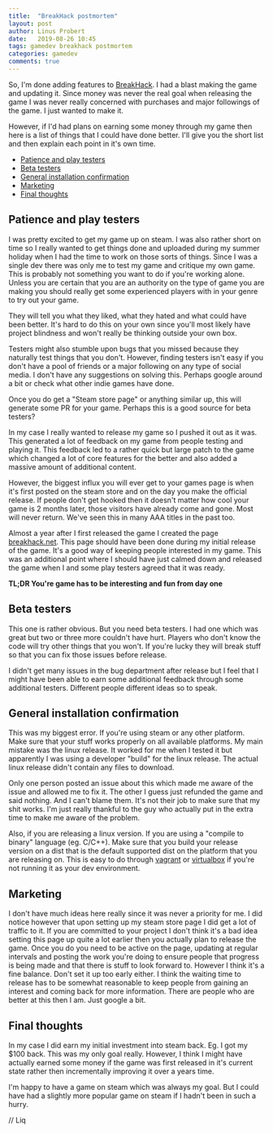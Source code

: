 ```yaml
---
title:  "BreakHack postmortem"
layout: post
author: Linus Probert
date:   2019-08-26 10:45
tags: gamedev breakhack postmortem
categories: gamedev
comments: true
---
```


So, I'm done adding features to
[BreakHack](https://store.steampowered.com/app/931040/BreakHack/).  I had a
blast making the game and updating it.  Since money was never the real goal
when releasing the game I was never really concerned with purchases and major
followings of the game. I just wanted to make it.

However, if I'd had plans on earning some money through my game then here is a
list of things that I could have done better. I'll give you the short list and
then explain each point in it's own time.

- [Patience and play testers](#patience)
- [Beta testers](#beta-testers)
- [General installation confirmation](#installation-confirmation)
- [Marketing](#marketing)
- [Final thoughts](#final-thoughts)

## <a name="patience"></a> Patience and play testers
I was pretty excited to get my game up on steam. I was also rather short on
time so I really wanted to get things done and uploaded during my summer
holiday when I had the time to work on those sorts of things.  Since I was a
single dev there was only me to test my game and critique my own game. This is
probably not something you want to do if you're working alone. Unless you are
certain that you are an authority on the type of game you are making you should
really get some experienced players with in your genre to try out your game.

They will tell you what they liked, what they hated and what could have been
better. It's hard to do this on your own since you'll most likely have project
blindness and won't really be thinking outside your own box.

Testers might also stumble upon bugs that you missed because they naturally
test things that you don't. However, finding testers isn't easy if you don't
have a pool of friends or a major following on any type of social media. I
don't have any suggestions on solving this. Perhaps google around a bit or
check what other indie games have done.

Once you do get a "Steam store page" or anything similar up, this will generate
some PR for your game. Perhaps this is a good source for beta testers?

In my case I really wanted to release my game so I pushed it out as it was.
This generated a lot of feedback on my game from people testing and playing it.
This feedback led to a rather quick but large patch to the game which changed a
lot of core features for the better and also added a massive amount of
additional content.

However, the biggest influx you will ever get to your games page is when it's
first posted on the steam store and on the day you make the official release.
If people don't get hooked then it doesn't matter how cool your game is 2
months later, those visitors have already come and gone. Most will never
return. We've seen this in many AAA titles in the past too.

Almost a year after I first released the game I created the page
[breakhack.net](https://breakhack.net). This page should have been done during
my initial release of the game. It's a good way of keeping people interested in
my game. This was an additional point where I should have just calmed down and
released the game when I and some play testers agreed that it was ready.

**TL;DR You're game has to be interesting and fun from day one**

## <a name="beta-testers"></a> Beta testers
This one is rather obvious. But you need beta testers. I had one which was
great but two or three more couldn't have hurt. Players who don't know the code
will try other things that you won't. If you're lucky they will break stuff so
that you can fix those issues before release.

I didn't get many issues in the bug department after release but I feel that I
might have been able to earn some additional feedback through some additional
testers. Different people different ideas so to speak.

## <a name="installation-confirmation"></a> General installation confirmation
This was my biggest error. If you're using steam or any other platform. Make
sure that your stuff works properly on all available platforms. My main mistake
was the linux release. It worked for me when I tested it but apparently I was
using a developer "build" for the linux release. The actual linux release
didn't contain any files to download.

Only one person posted an issue about this which made me aware of the issue and
allowed me to fix it. The other I guess just refunded the game and said
nothing.  And I can't blame them. It's not their job to make sure that my shit
works. I'm just really thankful to the guy who actually put in the extra time
to make me aware of the problem.

Also, if you are releasing a linux version. If you are using a "compile to
binary" language (eg. C/C++). Make sure that you build your release version on
a dist that is the default supported dist on the platform that you are
releasing on. This is easy to do through [vagrant](https://www.vagrantup.com)
or [virtualbox](https://www.virtualbox.org) if you're not running it as your
dev environment.

## <a name="marketing"></a> Marketing
I don't have much ideas here really since it was never a priority for me. I did
notice however that upon setting up my steam store page I did get a lot of
traffic to it.  If you are committed to your project I don't think it's a bad
idea setting this page up quite a lot earlier then you actually plan to release
the game. Once you do you need to be active on the page, updating at regular
intervals and posting the work you're doing to ensure people that progress is
being made and that there is stuff to look forward to. However I think it's a
fine balance. Don't set it up too early either. I think the waiting time to
release has to be somewhat reasonable to keep people from gaining an interest
and coming back for more information. There are people who are better at this
then I am. Just google a bit.

## <a name="final-thoughts"></a> Final thoughts
In my case I did earn my initial investment into steam back. Eg. I got my $100
back. This was my only goal really. However, I think I might have actually
earned some money if the game was first released in it's current state rather
then incrementally improving it over a years time.

I'm happy to have a game on steam which was always my goal. But I could have
had a slightly more popular game on steam if I hadn't been in such a hurry.

// Liq

